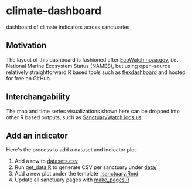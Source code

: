 # climate-dashboard
dashboard of climate indicators across sanctuaries


## Motivation

The layout of this dashboard is fashioned after [EcoWatch.noaa.gov](https://ecowatch.noaa.gov/regions/california-current), i.e. National Marine Ecosystem Status (NAMES), but using open-source relatively straightforward R based tools such as [flexdashboard](https://pkgs.rstudio.com/flexdashboard/) and hosted for free on GitHub.

## Interchangability

The map and time series visualizations shown here can be dropped into other R based outputs, such as [SanctuaryWatch.ioos.us](https://sanctuarywatch.ioos.us).

## Add an indicator

Here's the process to add a dataset and indicator plot:

1. Add a row to [datasets.csv](https://github.com/noaa-onms/climate-dashboard/blob/main/data/datasets.csv)
1. Run [get_data.R](https://github.com/noaa-onms/climate-dashboard/blob/main/scripts/get_data.R) to generate CSV per sanctuary under [data/](https://github.com/noaa-onms/climate-dashboard/tree/main/data/)
1. Add a new plot under the template [_sanctuary.Rmd](https://github.com/noaa-onms/climate-dashboard/blob/main/_sanctuary.Rmd)
1. Update all sanctuary pages with [make_pages.R](https://github.com/noaa-onms/climate-dashboard/blob/main/scripts/make_pages.R)
